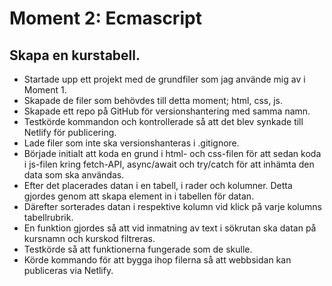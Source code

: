 # Moment 2: Ecmascript
## Skapa en kurstabell.

- Startade upp ett projekt med de grundfiler som jag använde mig av i Moment 1. 
- Skapade de filer som behövdes till detta moment; html, css, js. 
- Skapade ett repo på GitHub för versionshantering med samma namn. 
- Testkörde kommandon och kontrollerade så att det blev synkade till Netlify för publicering.
- Lade filer som inte ska versionshanteras i .gitignore.
- Började initialt att koda en grund i html- och css-filen för att sedan koda i js-filen kring fetch-API, async/await och try/catch för att inhämta den data som ska användas. 
- Efter det placerades datan i en tabell, i rader och kolumner. Detta gjordes genom att skapa element in i tabellen för datan. 
- Därefter sorterades datan i respektive kolumn vid klick på varje kolumns tabellrubrik.
- En funktion gjordes så att vid inmatning av text i sökrutan ska datan på kursnamn och kurskod filtreras. 
- Testkörde så att funktionerna fungerade som de skulle. 
- Körde kommando för att bygga ihop filerna så att webbsidan kan publiceras via Netlify. 
 

